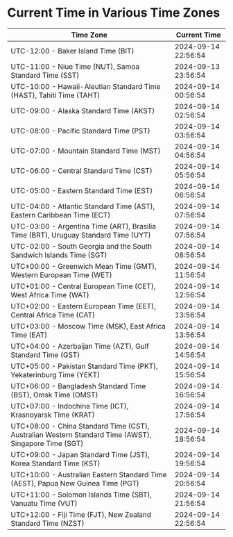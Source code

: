 # Current Time in Various Time Zones

| Time Zone | Current Time |
|-----------|--------------|
| UTC-12:00 - Baker Island Time (BIT) | 2024-09-14 22:56:54 |
| UTC-11:00 - Niue Time (NUT), Samoa Standard Time (SST) | 2024-09-13 23:56:54 |
| UTC-10:00 - Hawaii-Aleutian Standard Time (HAST), Tahiti Time (TAHT) | 2024-09-14 00:56:54 |
| UTC-09:00 - Alaska Standard Time (AKST) | 2024-09-14 02:56:54 |
| UTC-08:00 - Pacific Standard Time (PST) | 2024-09-14 03:56:54 |
| UTC-07:00 - Mountain Standard Time (MST) | 2024-09-14 04:56:54 |
| UTC-06:00 - Central Standard Time (CST) | 2024-09-14 05:56:54 |
| UTC-05:00 - Eastern Standard Time (EST) | 2024-09-14 06:56:54 |
| UTC-04:00 - Atlantic Standard Time (AST), Eastern Caribbean Time (ECT) | 2024-09-14 07:56:54 |
| UTC-03:00 - Argentina Time (ART), Brasília Time (BRT), Uruguay Standard Time (UYT) | 2024-09-14 07:56:54 |
| UTC-02:00 - South Georgia and the South Sandwich Islands Time (SGT) | 2024-09-14 08:56:54 |
| UTC±00:00 - Greenwich Mean Time (GMT), Western European Time (WET) | 2024-09-14 11:56:54 |
| UTC+01:00 - Central European Time (CET), West Africa Time (WAT) | 2024-09-14 12:56:54 |
| UTC+02:00 - Eastern European Time (EET), Central Africa Time (CAT) | 2024-09-14 13:56:54 |
| UTC+03:00 - Moscow Time (MSK), East Africa Time (EAT) | 2024-09-14 13:56:54 |
| UTC+04:00 - Azerbaijan Time (AZT), Gulf Standard Time (GST) | 2024-09-14 14:56:54 |
| UTC+05:00 - Pakistan Standard Time (PKT), Yekaterinburg Time (YEKT) | 2024-09-14 15:56:54 |
| UTC+06:00 - Bangladesh Standard Time (BST), Omsk Time (OMST) | 2024-09-14 16:56:54 |
| UTC+07:00 - Indochina Time (ICT), Krasnoyarsk Time (KRAT) | 2024-09-14 17:56:54 |
| UTC+08:00 - China Standard Time (CST), Australian Western Standard Time (AWST), Singapore Time (SGT) | 2024-09-14 18:56:54 |
| UTC+09:00 - Japan Standard Time (JST), Korea Standard Time (KST) | 2024-09-14 19:56:54 |
| UTC+10:00 - Australian Eastern Standard Time (AEST), Papua New Guinea Time (PGT) | 2024-09-14 20:56:54 |
| UTC+11:00 - Solomon Islands Time (SBT), Vanuatu Time (VUT) | 2024-09-14 21:56:54 |
| UTC+12:00 - Fiji Time (FJT), New Zealand Standard Time (NZST) | 2024-09-14 22:56:54 |
